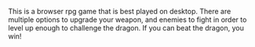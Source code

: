 This is a browser rpg game that is best played on desktop. There are multiple options to upgrade your weapon, and enemies to fight in order to level up enough to challenge the dragon. If you can beat the dragon, you win!
